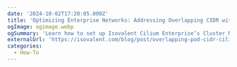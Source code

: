 ```yaml
---
date: '2024-10-02T17:20:05.000Z'
title: 'Optimizing Enterprise Networks: Addressing Overlapping CIDR with Cilium'
ogImage: ogimage.webp
ogSummary: 'Learn how to set up Isovalent Cilium Enterprise’s Cluster Mesh with overlapping Pod CIDR'
externalUrl: 'https://isovalent.com/blog/post/overlapping-pod-cidr-cilium-cluster-mesh/'
categories:
  - How-To
---
```

